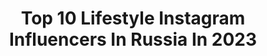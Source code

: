 ---
title: Top 10 Lifestyle Instagram Influencers In Russia In 2023
description: >-
  Find top lifestyle Instagram influencers in Russia in 2023. Most popular hashtags: #liketime #kbmood #uniqlodailylook.
platform: Instagram
hits: 608
text_top: Discover the best Instagram influencers on inBeat.
text_bottom: Our platform aggregates 608 Instagram influencers like this in Russia for you to contact.
profiles:
  - username: "juliessty"
    fullname: >-
      JULIE | visual assistant
    bio: >-
      Создам для тебя визуал мечты 🗞 Больше в актуальном «visual» ⠀ @pr_juliessty minimalism & lifestyle
    location: "Russia"
    followers: 32827
    engagement: 770
    commentsToLikes: 0.057372
    id: ck6u4n3qx4nza0j71oasvlq31
    verified: false
    hashtags: "#like4likes, #liketime, #sfspost, #sfs"
  - username: "anna_zavorotnyuk"
    fullname: >-
      Anna Zavorotnyuk
    bio: >-
      Солнечно, нежно и тепло, заходите погреться 🌞 Beauty, Fashion & Lifestyle 💫 Сотрудничество: @cooperation.zavorotnyuk 🏹🤍
    location: "Russia"
    followers: 200926
    engagement: 379
    commentsToLikes: 0.085120
    id: ck138n5ozh1om0i19sf9w00tj
    verified: false
    hashtags: "#reels, #wseonline, #wsefamily, #wserussia"
  - username: "_alinakalinina_"
    fullname: >-
      Алина Калинина
    bio: >-
      LIFESTYLE & TRAVEL & DRIVE Влюбляю в вышеперечисленное
    location: "Russia"
    followers: 71927
    engagement: 424
    commentsToLikes: 0.100917
    id: ck55k9r1sytgn0i11lebc75gw
    verified: false
    hashtags: "#wintermood, #liketimes, #liketimegame, #kbwomen"
  - username: "allgau_olga"
    fullname: >-
      ГЕРМАНИЯ  БАВАРИЯ АЛЬПЫ
    bio: >-
      LIFESTYLE Из Крыма в Баварию🥨 Прибухивающая Горная коза 🐐 с юмором о наболевшем Быстрые рецепты в сторис🔝
    location: "Russia"
    followers: 8050
    engagement: 939
    commentsToLikes: 0.390061
    id: ckaotulckxl990i78sc96678r
    verified: false
    hashtags: "#allgauolga, #olga"
  - username: "seregaflex"
    fullname: >-
      𝐒𝐄𝐑𝐄𝐆𝐀 "𝐒𝐄𝐑𝐄𝐆𝐀𝐅𝐋𝐄𝐗" 𝐁𝐘𝐊𝐎𝐕
    bio: >-
      ▸ Streetwear / Style / Lifestyle ▸ Russia / Volgograd / 27 y.o / 190 / 10.5 US ▸ YouTube channel 123.000 subscribers
    location: "Russia"
    followers: 11156
    engagement: 2814
    commentsToLikes: 0.050466
    id: ckaotxm2sxyfs0i78cdwrtms0
    verified: false
    hashtags: "#lookforrogov3"
  - username: "irina__ivanina"
    fullname: >-
      Irina Ivanina
    bio: >-
      Fashion/beauty/lifestyle ▫️Повседневные образы Сотрудничество/пиар - DIRECT
    location: "Russia"
    followers: 10249
    engagement: 767
    commentsToLikes: 0.404965
    id: ckaoyfylmhczz0i78l20cl364
    verified: false
    hashtags: ""
  - username: "victoriaportfolio"
    fullname: >-
      Victoria Portfolio
    bio: >-
      TikTok блогер № 1 в России (Авто) YouTube/Inst Luxury lifestyle blogger Реклама/сотрудничество : @by_victoriaportfolio Новое видео👇👇👇
    location: "Russia"
    followers: 1716668
    engagement: 157
    commentsToLikes: 0.011240
    id: ck0w4a674xk2o0i19spqv59ax
    verified: false
    hashtags: ""
  - username: "angelina"
    fullname: >-
      A N G E L I N A
    bio: >-
      Lifestyle&Travel Girl 📽TikTok angelina 447k 🌍39 countries Now: Istanbul🇹🇷 📩lina.shashki@gmail.com
    location: "Russia"
    followers: 243198
    engagement: 690
    commentsToLikes: 0.062894
    id: ck0tzla5qqqt80i19zeq0uhru
    verified: false
    hashtags: "#larocheposayrussia, #alltimeru"
  - username: "alferova.ph"
    fullname: >-
      ФОТОГРАФ НОВОСИБИРСК
    bio: >-
      KATYA ALFEROVA 🎞LIFESTYLE PHOTOGRAPHY ♡Моя фотостудия @location.photostudio ♡Сохраняю на снимках ваши теплые моменты ♡Готовые фото через 3-7 дней
    location: "Russia"
    followers: 8793
    engagement: 814
    commentsToLikes: 0.114554
    id: ck6tr313rwn6g0j71rvof98ss
    verified: false
    hashtags: ""
  - username: "maria_ponomaryova"
    fullname: >-
      Мария Пономарева
    bio: >-
      Travel | Lifestyle ⚡️Разрешила себе жить так, как хочу, и разрешу тебе тоже 📝 Пишу так, что ты не сможешь оторваться ✉️ PonomaryovaAdv@gmail.com
    location: "Russia"
    followers: 711383
    engagement: 291
    commentsToLikes: 0.029337
    id: ck0ty3lbilh9a0i1925ll5je8
    verified: false
    hashtags: "#lifewear, #mp, #uniqlodailylook, #uniqlogiftswithheart"
---